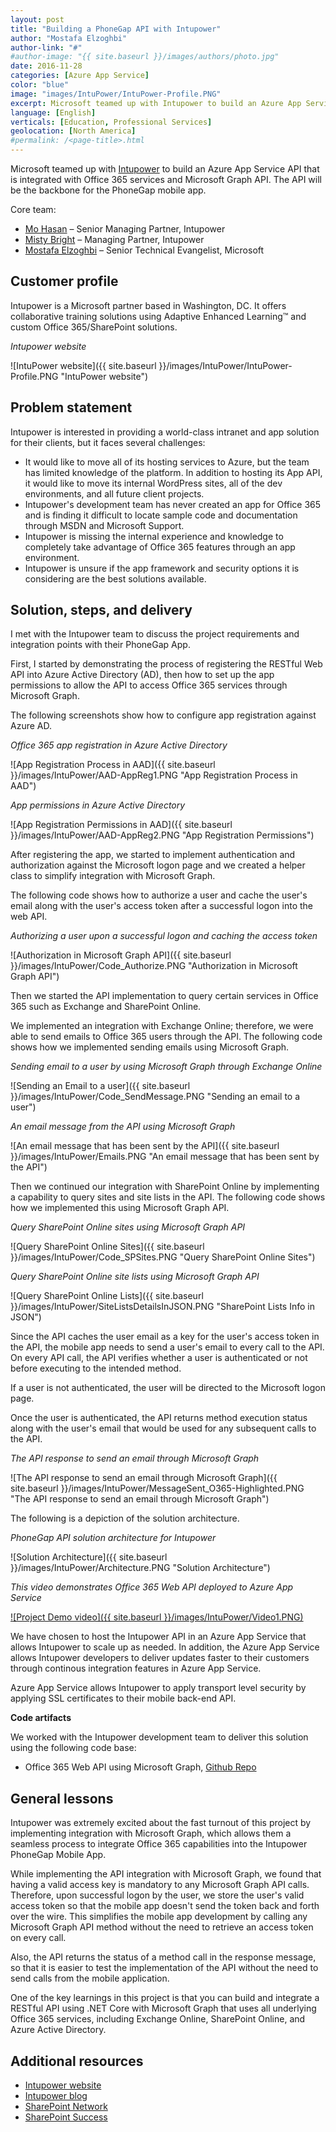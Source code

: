 ```yaml
---
layout: post
title: "Building a PhoneGap API with Intupower"
author: "Mostafa Elzoghbi"
author-link: "#"
#author-image: "{{ site.baseurl }}/images/authors/photo.jpg"
date: 2016-11-28
categories: [Azure App Service]
color: "blue"
image: "images/IntuPower/IntuPower-Profile.PNG"
excerpt: Microsoft teamed up with Intupower to build an Azure App Service API that is integrated with Office 365 services and Microsoft Graph API. The API will be the backbone for a PhoneGap mobile app.
language: [English]
verticals: [Education, Professional Services]
geolocation: [North America]
#permalink: /<page-title>.html
---
```


Microsoft teamed up with [Intupower](http://www.intupower.com) to build an Azure App Service API that is integrated with Office 365 services and Microsoft Graph API. The API will be the backbone for the PhoneGap mobile app.

Core team:

* [Mo Hasan](http://www.mzhasan.com/) – Senior Managing Partner, Intupower
* [Misty Bright](http://www.mistybright.com/) – Managing Partner, Intupower
* [Mostafa Elzoghbi](http://www.twitter.com/mostafaelzoghbi) – Senior Technical Evangelist, Microsoft

## Customer profile ##

Intupower is a Microsoft partner based in Washington, DC. It offers collaborative training solutions using Adaptive
Enhanced Learning&trade; and custom Office 365/SharePoint solutions. 

*Intupower website*

![IntuPower website]({{ site.baseurl }}/images/IntuPower/IntuPower-Profile.PNG "IntuPower website")

## Problem statement ##

Intupower is interested in providing a world-class intranet and app solution for their clients, but it faces several challenges:

- It would like to move all of its hosting services to Azure, but the team has limited knowledge of the platform. In addition to hosting its App API, it would like to move its internal WordPress sites, all of the dev environments, and all future client projects.
- Intupower's development team has never created an app for Office 365 and is finding it difficult to locate sample code and documentation through MSDN and Microsoft Support.
- Intupower is missing the internal experience and knowledge to completely take advantage of Office 365 features through an app environment. 
- Intupower is unsure if the app framework and security options it is considering are the best solutions available.

## Solution, steps, and delivery ##

I met with the Intupower team to discuss the project requirements and integration points with their PhoneGap App. 

First, I started by demonstrating the process of registering the RESTful Web API into Azure Active Directory (AD), 
then how to set up the app permissions to allow the API to access Office 365 services through Microsoft Graph.

The following screenshots show how to configure app registration against Azure AD.

*Office 365 app registration in Azure Active Directory*

![App Registration Process in AAD]({{ site.baseurl }}/images/IntuPower/AAD-AppReg1.PNG "App Registration Process in AAD")

*App permissions in Azure Active Directory*

![App Registration Permissions in AAD]({{ site.baseurl }}/images/IntuPower/AAD-AppReg2.PNG "App Registration Permissions")

After registering the app, we started to implement authentication and authorization against the Microsoft logon page and we created a helper class to simplify integration with Microsoft Graph.

The following code shows how to authorize a user and cache the user's email along with the user's access token after a successful logon into the web API.

*Authorizing a user upon a successful logon and caching the access token*

![Authorization in Microsoft Graph API]({{ site.baseurl }}/images/IntuPower/Code_Authorize.PNG "Authorization in Microsoft Graph API")

Then we started the API implementation to query certain services in Office 365 such as Exchange and SharePoint Online. 

We implemented an integration with Exchange Online; therefore, we were able to send emails to Office 365 users through the API. The following code shows how we implemented sending emails using Microsoft Graph.

*Sending email to a user by using Microsoft Graph through Exchange Online*

![Sending an Email to a user]({{ site.baseurl }}/images/IntuPower/Code_SendMessage.PNG "Sending an email to a user")

*An email message from the API using Microsoft Graph*

![An email message that has been sent by the API]({{ site.baseurl }}/images/IntuPower/Emails.PNG "An email message that has been sent by the API")

Then we continued our integration with SharePoint Online by implementing a capability to query sites and site lists in the API. The following code shows how we implemented this using Microsoft Graph API.

*Query SharePoint Online sites using Microsoft Graph API*

![Query SharePoint Online Sites]({{ site.baseurl }}/images/IntuPower/Code_SPSites.PNG "Query SharePoint Online Sites")

*Query SharePoint Online site lists using Microsoft Graph API*


![Query SharePoint Online Lists]({{ site.baseurl }}/images/IntuPower/SiteListsDetailsInJSON.PNG "SharePoint Lists Info in JSON")

Since the API caches the user email as a key for the user's access token in the API, the mobile app needs to send a user's email to every call to the API. On every API call, the API verifies whether a user is authenticated or not before executing to the intended method.

If a user is not authenticated, the user will be directed to the Microsoft logon page.

Once the user is authenticated, the API returns method execution status along with the user's email that would be used for any subsequent calls to the API.

*The API response to send an email through Microsoft Graph*

![The API response to send an email through Microsoft Graph]({{ site.baseurl }}/images/IntuPower/MessageSent_O365-Highlighted.PNG "The API response to send an email through Microsoft Graph")

The following is a depiction of the solution architecture.

*PhoneGap API solution architecture for Intupower*

![Solution Architecture]({{ site.baseurl }}/images/IntuPower/Architecture.PNG "Solution Architecture")

*This video demonstrates Office 365 Web API deployed to Azure App Service*

[![Project Demo video]({{ site.baseurl }}/images/IntuPower/Video1.PNG)](https://www.youtube.com/watch?v=2wv0xNNz3pI "IntuPower Demo")

We have chosen to host the Intupower API in an Azure App Service that allows Intupower to scale up as needed. In addition,
the Azure App Service allows Intupower developers to deliver updates faster to their customers through continous integration features in Azure App Service. 

Azure App Service allows Intupower to apply transport level security by applying SSL certificates to their mobile back-end API.

**Code artifacts**

We worked with the Intupower development team to deliver this solution using the following code base:

- Office 365 Web API using Microsoft Graph, [Github Repo](https://github.com/melzoghbi/O365API) 

## General lessons ##

Intupower was extremely excited about the fast turnout of this project by implementing integration with Microsoft Graph, which allows them a seamless process to integrate Office 365 capabilities into the Intupower PhoneGap Mobile App.

While implementing the API integration with Microsoft Graph, we found that having a valid access key is mandatory to
any Microsoft Graph API calls. Therefore, upon successful logon by the user, we store the user's valid access token so that the 
mobile app doesn't send the token back and forth over the wire. This simplifies the mobile app development by calling any Microsoft Graph API method without the need to retrieve an access token on every call.

Also, the API returns the status of a method call in the response message, so that it is easier to test the implementation of the API without the need to send calls from the mobile application.

One of the key learnings in this project is that you can build and integrate a RESTful API using .NET Core with Microsoft Graph
that uses all underlying Office 365 services, including Exchange Online, SharePoint Online, and Azure Active Directory.

## Additional resources ##

- [Intupower website](http://www.intupower.com)
- [Intupower blog](http://www.intupower.com/blog)
- [SharePoint Network](http://sharepointnetwork.com/)
- [SharePoint Success](http://www.sharepointsuccess.com/)
